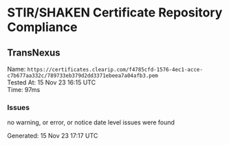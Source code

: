 # STIR/SHAKEN Certificate Repository Compliance

## TransNexus

Name: `https://certificates.clearip.com/f4785cfd-1576-4ec1-acce-c7b677aa332c/789733eb379d2dd3371ebeea7a04afb3.pem`\
Tested At: 15 Nov 23 16:15 UTC\
Time: 97ms

### Issues

no warning, or error, or notice date level issues were found

Generated: 15 Nov 23 17:17 UTC